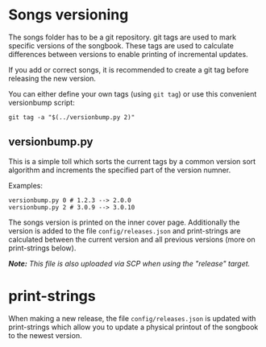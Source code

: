# Songs versioning
The songs folder has to be a git repository.
git tags are used to mark specific versions of the songbook. These tags are used
to calculate differences between versions to enable printing of incremental
updates.

 If you add or correct songs, it is recommended to create a git tag before
 releasing the new version.

 You can either define your own tags (using `git tag`) or use this convenient
 versionbump script:
```
git tag -a "$(../versionbump.py 2)"
```

## versionbump.py
This is a simple toll which sorts the current tags by a common version sort
algorithm and increments the specified part of the version numner.

Examples:
```
versionbump.py 0 # 1.2.3 --> 2.0.0
versionbump.py 2 # 3.0.9 --> 3.0.10
```

The songs version is printed on the inner cover page.
Additionally the version is added to the file `config/releases.json` and
print-strings are calculated between the current version and all previous
versions (more on print-strings below).

***Note:** This file is also uploaded via SCP when using the "release" target.*

# print-strings
When making a new release, the file `config/releases.json` is updated with
print-strings which allow you to update a physical printout of the songbook to
the newest version.

